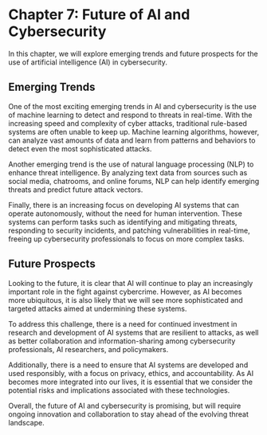 Chapter 7: Future of AI and Cybersecurity
=========================================

In this chapter, we will explore emerging trends and future prospects for the use of artificial intelligence (AI) in cybersecurity.

Emerging Trends
---------------

One of the most exciting emerging trends in AI and cybersecurity is the use of machine learning to detect and respond to threats in real-time. With the increasing speed and complexity of cyber attacks, traditional rule-based systems are often unable to keep up. Machine learning algorithms, however, can analyze vast amounts of data and learn from patterns and behaviors to detect even the most sophisticated attacks.

Another emerging trend is the use of natural language processing (NLP) to enhance threat intelligence. By analyzing text data from sources such as social media, chatrooms, and online forums, NLP can help identify emerging threats and predict future attack vectors.

Finally, there is an increasing focus on developing AI systems that can operate autonomously, without the need for human intervention. These systems can perform tasks such as identifying and mitigating threats, responding to security incidents, and patching vulnerabilities in real-time, freeing up cybersecurity professionals to focus on more complex tasks.

Future Prospects
----------------

Looking to the future, it is clear that AI will continue to play an increasingly important role in the fight against cybercrime. However, as AI becomes more ubiquitous, it is also likely that we will see more sophisticated and targeted attacks aimed at undermining these systems.

To address this challenge, there is a need for continued investment in research and development of AI systems that are resilient to attacks, as well as better collaboration and information-sharing among cybersecurity professionals, AI researchers, and policymakers.

Additionally, there is a need to ensure that AI systems are developed and used responsibly, with a focus on privacy, ethics, and accountability. As AI becomes more integrated into our lives, it is essential that we consider the potential risks and implications associated with these technologies.

Overall, the future of AI and cybersecurity is promising, but will require ongoing innovation and collaboration to stay ahead of the evolving threat landscape.
